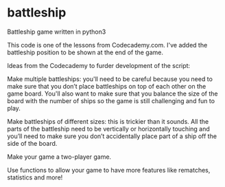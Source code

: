 battleship
==========

Battleship game written in python3

This code is one of the lessons from Codecademy.com. I've added the battleship position to be shown at the end of the game.

Ideas from the Codecademy to furder development of the script:

Make multiple battleships: you'll need to be careful because you need to make sure that you don’t place battleships on top of each other on the game board. You'll also want to make sure that you balance the size of the board with the number of ships so the game is still challenging and fun to play.

Make battleships of different sizes: this is trickier than it sounds. All the parts of the battleship need to be vertically or horizontally touching and you’ll need to make sure you don’t accidentally place part of a ship off the side of the board.

Make your game a two-player game.

Use functions to allow your game to have more features like rematches, statistics and more!
